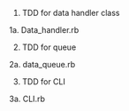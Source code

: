 1. TDD for data handler class

  1a. Data_handler.rb

2. TDD for queue

  2a. data_queue.rb

3. TDD for CLI

  3a. CLI.rb
